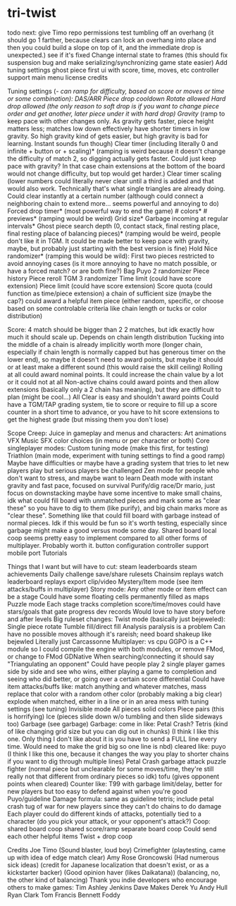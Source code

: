 # tri-twist
todo next:
	give Timo repo permissions
	test tumbling off an overhang (it should go 1 farther, because clears can lock an overhang into place and then you could build a slope on top of it, and the immediate drop is unexpected.) see if it's fixed
	Change internal state to frames (this should fix suspension bug and make serializing/synchronizing game state easier)
	Add tuning settings
		ghost piece first
	ui with score, time, moves, etc
	controller support
	main menu
	license
	credits

Tuning settings (*- can ramp for difficulty, based on score or moves or time or some combination):
	DAS/ARR
	Piece drop cooldown
	Rotate allowed
	Hard drop allowed (the only reason to soft drop is if you want to change piece order and get another, later piece under it with hard drop)
	Gravity* (ramp to keep pace with other changes only. As gravity gets faster, piece height matters less; matches low down effectively have shorter timers in low gravity. So high gravity kind of gets easier, but high gravity is bad for learning. Instant sounds fun though)
	Clear timer (including literally 0 and infinite + button or + scaling)* (ramping is weird because it doesn't change the difficulty of match 2, so digging actually gets faster. Could just keep pace with gravity? In that case chain extensions at the bottom of the board would not change difficulty, but top would get harder.)
	Clear timer scaling (lower numbers could literally never clear until a third is added and that would also work. Technically that's what single triangles are already doing. Could clear instantly at a certain number (although could connect a neighboring chain to extend more… seems powerful and annoying to do)
	Forced drop timer* (most powerful way to end the game)
	# colors*
	# previews* (ramping would be weird)
	Grid size*
	Garbage incoming at regular intervals*
	Ghost piece search depth (0, contact stack, final resting place, final resting place of balancing pieces)* (ramping would be weird, people don't like it in TGM. It could be made better to keep pace with gravity, maybe, but probably just starting with the best version is fine)
	Hold
	Nice randomizer* (ramping this would be wild):
		First two pieces restricted to avoid annoying cases (is it more annoying to have no match possible, or have a forced match? or are both fine?)
		Bag
		Puyo 2 randomizer
		Piece history
		Piece reroll
		TGM 3 randomizer
	Time limit (could have score extension)
	Piece limit (could have score extension)
	Score quota (could function as time/piece extension)
	a chain of sufficient size (maybe the cap?) could award a helpful item piece (either random, specific, or choose based on some controlable criteria like chain length or tucks or color distribution)

Score:
	4 match should be bigger than 2 2 matches, but idk exactly how much it should scale up. Depends on chain length distribution
	Tucking into the middle of a chain is already implicitly worth more (longer chain, especially if chain length is normally capped but has generous timer on the lower end), so maybe it doesn't need to award points, but maybe it should or at least make a different sound (this would raise the skill ceiling)
	Rolling at all could award nominal points. It could increase the chain value by a lot or it could not at all
	Non-active chains could award points and then allow extensions (basically only a 2 chain has meaning), but they are difficult to plan (might be cool…)
	All Clear is easy and shouldn't award points
	Could have a TGM/TAP grading system, tie to score or require to fill up a score counter in a short time to advance, or you have to hit score extensions to get the highest grade (but missing them you don't lose)

Scope Creep:
	Juice in gameplay and menus and characters:
		Art
		animations
		VFX
		Music
		SFX
		color choices (in menu or per character or both)
	Core singleplayer modes:
		Custom tuning mode (make this first, for testing)
		Triathlon (main mode, experiment with tuning settings to find a good ramp)
			Maybe have difficulties or maybe have a grading system that tries to let new players play but serious players be challenged
		Zen mode for people who don't want to stress, and maybe want to learn
		Death mode with instant gravity and fast pace, focused on survival
		Purify/dig race/Dr mario, just focus on downstacking
			maybe have some incentive to make small chains, idk what
			could fill board with unmatched pieces and mark some as "clear these" so you have to dig to them (like purify), and big chain marks more as "clear these". Something like that
			could fill board with garbage instead of normal pieces. Idk if this would be fun so it's worth testing, especially since garbage might make a good versus mode some day.
	Shared board local coop seems pretty easy to implement compared to all other forms of multiplayer. Probably worth it.
	button configuration
	controller support
	mobile port
	Tutorials

Things that I want but will have to cut:
	steam leaderboards
	steam achievements
	Daily challenge
	save/share rulesets
	Chainsim
	replays
		watch leaderboard replays
		export clip/video
	Mystery/Item mode (see item attacks/buffs in multiplayer)
	Story mode:
		Any other mode or item effect can be a stage
		Could have some floating cells permanently filled as maps
		Puzzle mode
		Each stage tracks completion score/time/moves
			could have stars/goals that gate progress
			dev records
		Would love to have story before and after levels
	Big ruleset changes:
		Twist mode (basically just bejeweled):
			Single piece rotate
			Tumble fill/direct fill
			Analysis paralysis is a problem
			Can have no possible moves although it's rareish; need board shakeup like bejewled
		Literally just Carcassonne
	Multiplayer:
		vs cpu
		GGPO is a C++ module so I could compile the engine with both modules, or remove FMod, or change to FMod GDNative
		When searching/connecting it should say "Triangulating an opponent"
		Could have people play 2 single player games side by side and see who wins, either playing a game to completion and seeing who did better, or going over a certain score differential
		Could have item attacks/buffs like:
			match anything and whatever matches, mass replace that color with a random other color (probably making a big clear)
			explode when matched, either in a line or in an area
			mess with tuning settings (see tuning)
			Invisible mode
			All pieces solid colors
			Piece pairs (this is horrifying)
			Ice (pieces slide down w/o tumbling and then slide sideways too)
			Garbage (see garbage)
		Garbage:
			come in like:
				Petal Crash?
				Tetris (kind of like changing grid size but you can dig out in chunks) (I think I like this one. Only thing I don't like about it is you have to send a FULL line every time. Would need to make the grid big so one line is nbd)
			cleared like:
				puyo (I think I like this one, because it changes the way you play to shorter chains if you want to dig through multiple lines)
				Petal Crash garbage attack
				puzzle fighter (normal piece but unclearable for some moves/time, they're still really not that different from ordinary pieces so idk)
				tofu (gives opponent points when cleared)
			Counter like:
				T99 with garbage limit/delay, better for new players but too easy to defend against when you're good
				Puyo/guideline
			Damage formula:
				same as guideline tetris; include petal crash tug of war for new players since they can't do chains to do damage
		Each player could do different kinds of attacks, potentially tied to a character (do you pick your attack, or your opponent's attack?)
		Coop:
			shared board coop
			shared score/ramp separate board coop
			Could send each other helpful items
			Twist + drop coop

Credits
Joe
Timo (Sound blaster, loud boy)
Crimefighter (playtesting, came up with idea of edge match clear)
Amy Rose Groncowski (Had numerous sick ideas) (credit for Japanese localization that doesn't exist, or as a kickstarter backer) (Good opinion haver (likes Daikatana)) (balancing, no, the other kind of balancing)
Thank you indie developers who encourage others to make games:
	Tim Ashley Jenkins
	Dave Makes
	Derek Yu
	Andy Hull
	Ryan Clark
	Tom Francis
	Bennett Foddy